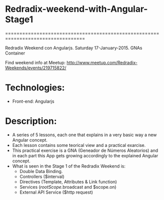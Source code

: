 # Redradix-weekend-with-Angular-Stage1
==================================================================================

Redradix Weekend con Angularjs. Saturday 17-January-2015. GNAs Container


Find weekend info at Meetup:
http://www.meetup.com/Redradix-Weekends/events/219715822/

# Technologies:

 * Front-end: Angularjs

# Description:

 * A series of 5 lessons, each one that explains in a very basic way a new Angular concept.
 * Each lesson contains some teorical view and a practical exarcise. 
 * This practical exercise is a GNA (Geneador de Números Aleatorios) and in each part this App gets growing accordingly to the explained Angular concept.
 * What is seen in the Stage 1 of the Redradix Weekend is: 
   - Double Data Binding.
   - Controllers ($interval)
   - Directives (Template, Attributes & Link function)
   - Services ($rootScope.$broadcast and $scope.on)
   - External API Service ($http request)